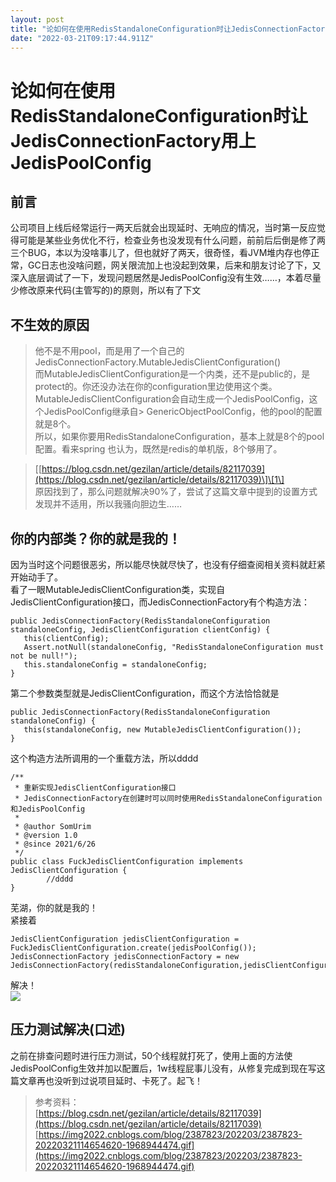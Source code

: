 ```yaml
---
layout: post
title: "论如何在使用RedisStandaloneConfiguration时让JedisConnectionFactory用上JedisPoolConfig"
date: "2022-03-21T09:17:44.911Z"
---
```

论如何在使用RedisStandaloneConfiguration时让JedisConnectionFactory用上JedisPoolConfig
===========================================================================

前言
--

公司项目上线后经常运行一两天后就会出现延时、无响应的情况，当时第一反应觉得可能是某些业务优化不行，检查业务也没发现有什么问题，前前后后倒是修了两三个BUG，本以为没啥事儿了，但也就好了两天，很奇怪，看JVM堆内存也停正常，GC日志也没啥问题，网关限流加上也没起到效果，后来和朋友讨论了下，又深入底层调试了一下，发现问题居然是JedisPoolConfig没有生效……，本着尽量少修改原来代码(主管写的)的原则，所以有了下文

不生效的原因
------

> 他不是不用pool，而是用了一个自己的JedisConnectionFactory.MutableJedisClientConfiguration()  
> 而MutableJedisClientConfiguration是一个内类，还不是public的，是protect的。你还没办法在你的configuration里边使用这个类。  
> MutableJedisClientConfiguration会自动生成一个JedisPoolConfig，这个JedisPoolConfig继承自> GenericObjectPoolConfig，他的pool的配置就是8个。  
> 所以，如果你要用RedisStandaloneConfiguration，基本上就是8个的pool配置。看来spring 也认为，既然是redis的单机版，8个够用了。

> \[[https://blog.csdn.net/gezilan/article/details/82117039](https://blog.csdn.net/gezilan/article/details/82117039)\]\[1\]  
> 原因找到了，那么问题就解决90%了，尝试了这篇文章中提到的设置方式发现并不适用，所以我骚向胆边生……

你的内部类？你的就是我的！
-------------

因为当时这个问题很恶劣，所以能尽快就尽快了，也没有仔细查阅相关资料就赶紧开始动手了。  
看了一眼MutableJedisClientConfiguration类，实现自JedisClientConfiguration接口，而JedisConnectionFactory有个构造方法：

    public JedisConnectionFactory(RedisStandaloneConfiguration standaloneConfig, JedisClientConfiguration clientConfig) {
       this(clientConfig);
       Assert.notNull(standaloneConfig, "RedisStandaloneConfiguration must not be null!");
       this.standaloneConfig = standaloneConfig;
    }
    

第二个参数类型就是JedisClientConfiguration，而这个方法恰恰就是

    public JedisConnectionFactory(RedisStandaloneConfiguration standaloneConfig) {
       this(standaloneConfig, new MutableJedisClientConfiguration());
    }
    

这个构造方法所调用的一个重载方法，所以dddd

    /**
     * 重新实现JedisClientConfiguration接口
     * JedisConnectionFactory在创建时可以同时使用RedisStandaloneConfiguration和JedisPoolConfig
     *
     * @author SomUrim
     * @version 1.0
     * @since 2021/6/26
     */
    public class FuckJedisClientConfiguration implements JedisClientConfiguration {
            //dddd
    }
    

芜湖，你的就是我的！  
紧接着

    JedisClientConfiguration jedisClientConfiguration = FuckJedisClientConfiguration.create(jedisPoolConfig());
    JedisConnectionFactory jedisConnectionFactory = new JedisConnectionFactory(redisStandaloneConfiguration,jedisClientConfiguration);
    

解决！  
![](https://img2022.cnblogs.com/blog/2387823/202203/2387823-20220321114654620-1968944474.gif)

压力测试解决(口述)
----------

之前在排查问题时进行压力测试，50个线程就打死了，使用上面的方法使JedisPoolConfig生效并加以配置后，1w线程屁事儿没有，从修复完成到现在写这篇文章再也没听到过说项目延时、卡死了。起飞！

> 参考资料：  
> [https://blog.csdn.net/gezilan/article/details/82117039](https://blog.csdn.net/gezilan/article/details/82117039)  
> [https://img2022.cnblogs.com/blog/2387823/202203/2387823-20220321114654620-1968944474.gif](https://img2022.cnblogs.com/blog/2387823/202203/2387823-20220321114654620-1968944474.gif)
